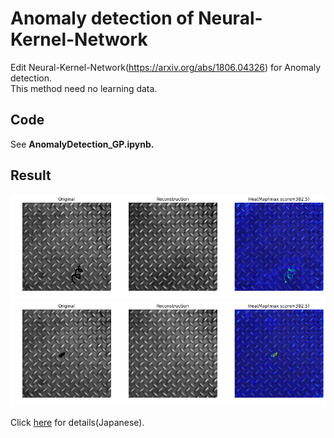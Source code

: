 # Anomaly detection of Neural-Kernel-Network
Edit Neural-Kernel-Network(https://arxiv.org/abs/1806.04326) for Anomaly detection.  
This method need no learning data.

## Code
See **AnomalyDetection_GP.ipynb.**

## Result
![fig1](https://github.com/shinmura0/Neural-Kernel-Network/blob/master/result1.png "fig1")
![fig1](https://github.com/shinmura0/Neural-Kernel-Network/blob/master/result2.png "fig2")

Click [here]() for details(Japanese).
